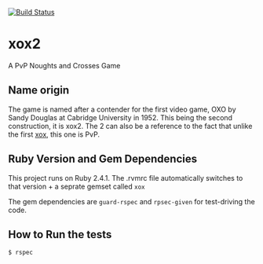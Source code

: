 [![Build Status](https://travis-ci.org/IanDCarroll/xox2.svg?branch=master)](https://travis-ci.org/IanDCarroll/xox2)
# xox2
A PvP Noughts and Crosses Game

## Name origin
The game is named after a contender for the first video game, OXO by Sandy Douglas at Cabridge University in 1952. This being the second construction, it is xox2. The 2 can also be a reference to the fact that unlike the first [xox](https://github.com/IanDCarroll/xox), this one is PvP.

## Ruby Version and Gem Dependencies

This project runs on Ruby 2.4.1. The .rvmrc file automatically switches to that version + a seprate gemset called `xox`

The gem dependencies are `guard-rspec` and `rpsec-given` for test-driving the code.

## How to Run the tests

`$ rspec`
